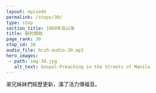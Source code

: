 ```yaml
---
layout: episode
permalink: /stops/30/
type: stop
section_title: 1969年及以後
title: 新的開始
page_rank: 30
stop_id: 30
audio_file: hczh-audio-30.mp3
hero_images:
 - path: img-30.jpg
   alt_text: Gospel-Preaching in the Streets of Manila 
---
```


<!-- The brothers and sisters experienced renewed fervor and vitality to preach the gospel. -->

<!---
title: 新的開始
--->
弟兄姊妹們經歷更新，滿了活力傳福音。


<!--- TRANSCRIPT
The brothers and sisters experienced renewed fervor and vitality to preach the gospel. Gospel marches were held in the streets of Manila.

弟兄姊妹們經歷了更新，滿了活力的傳福音。他們到馬尼拉各街道福音遊行。
-->